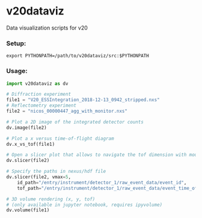# v20dataviz

Data visualization scripts for v20

### Setup:

```
export PYTHONPATH=/path/to/v20dataviz/src:$PYTHONPATH
```

### Usage:

```Python
import v20dataviz as dv

# Diffraction experiment
file1 = "V20_ESSIntegration_2018-12-13_0942_stripped.nxs"
# Reflectometry experiment
file2 = "nicos_00000447_agg_with_monitor.nxs"
```

```Python
# Plot a 2D image of the integrated detector counts
dv.image(file2)
```


```Python
# Plot a x versus time-of-flight diagram
dv.x_vs_tof(file1)
```

```Python
# Open a slicer plot that allows to navigate the tof dimension with mouse wheel
dv.slicer(file2)
```

```Python
# Specify the paths in nexus/hdf file
dv.slicer(file2, vmax=5,
    id_path="/entry/instrument/detector_1/raw_event_data/event_id",
    tof_path="/entry/instrument/detector_1/raw_event_data/event_time_offset")
```

```Python
# 3D volume rendering (x, y, tof)
# (only available in jupyter notebook, requires ipyvolume)
dv.volume(file1)
```
